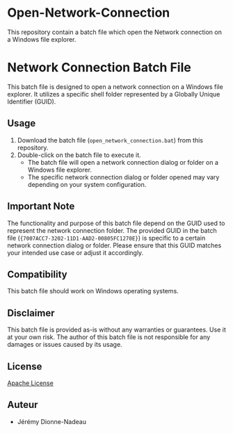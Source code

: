 # Open-Network-Connection
This repository contain a batch file which open the Network connection on a Windows file explorer.
# Network Connection Batch File

This batch file is designed to open a network connection on a Windows file explorer. It utilizes a specific shell folder represented by a Globally Unique Identifier (GUID).

## Usage

1. Download the batch file (`open_network_connection.bat`) from this repository.
2. Double-click on the batch file to execute it.
   - The batch file will open a network connection dialog or folder on a Windows file explorer.
   - The specific network connection dialog or folder opened may vary depending on your system configuration.

## Important Note

The functionality and purpose of this batch file depend on the GUID used to represent the network connection folder. The provided GUID in the batch file (`{7007ACC7-3202-11D1-AAD2-00805FC1270E}`) is specific to a certain network connection dialog or folder. Please ensure that this GUID matches your intended use case or adjust it accordingly.

## Compatibility

This batch file should work on Windows operating systems.

## Disclaimer

This batch file is provided as-is without any warranties or guarantees. Use it at your own risk. The author of this batch file is not responsible for any damages or issues caused by its usage.

## License

[Apache License](./LICENSE)

## Auteur

- Jérémy Dionne-Nadeau

